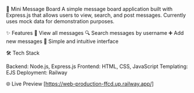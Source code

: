 📝 Mini Message Board
A simple message board application built with Express.js that allows users to view, search, and post messages. Currently uses mock data for demonstration purposes.

✨ Features
  👀 View all messages
  🔍 Search messages by username
  ➕ Add new messages
  🎨 Simple and intuitive interface

🛠️ Tech Stack

  Backend: Node.js, Express.js
  Frontend: HTML, CSS, JavaScript
  Templating: EJS
  Deployment: Railway

🌐 Live Preview
[https://web-production-ffcd.up.railway.app/]
